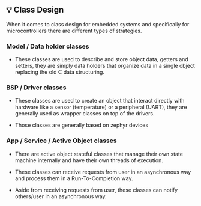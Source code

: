 ## 💡 Class Design
When it comes to class design for embedded systems and specifically for microcontrollers there are different types of strategies.

### Model / Data holder classes
- These classes are used to describe and store object data, getters and setters, they are simply data holders that organize data in a single object replacing the old C data structuring.

### BSP / Driver classes
- These classes are used to create an object that interact directly with hardware like a sensor (temperature) or a peripheral (UART), they are generally used as wrapper classes on top of the drivers.

- Those classes are generally based on zephyr devices

### App / Service / Active Object classes
- There are active object stateful classes that manage their own state machine internally and have their own threads of execution.

- These classes can receive requests from user in an asynchronous way and process them in a Run-To-Completion way.

- Aside from receiving requests from user, these classes can notify others/user in an asynchronous way.

